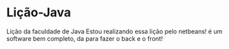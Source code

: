 # Lição-Java
Lição da faculdade de Java
Estou realizando essa lição pelo netbeans! 
é um software bem completo, da para fazer o back e o front!
